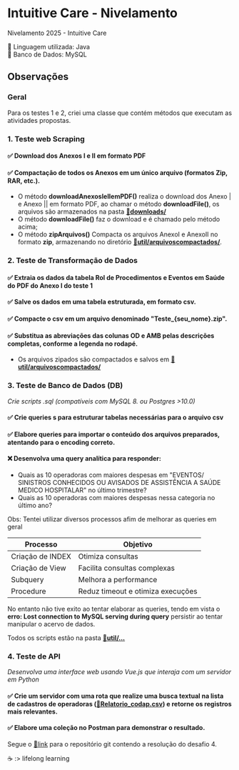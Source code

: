 # Intuitive Care - Nivelamento

Nivelamento 2025 - Intuitive Care

📌 Linguagem utilizada: Java<br>
📌 Banco de Dados: MySQL

## Observações

### Geral

Para os testes 1 e 2, criei uma classe que contém métodos que executam as atividades propostas.

### 1. Teste web Scraping

####    ✅ Download dos Anexos I e II em formato PDF
####    ✅ Compactação de todos os Anexos em um único arquivo (formatos **Zip**, RAR, etc.).

- O método **downloadAnexosIeIIemPDF()** realiza o download dos Anexo | e Anexo || em formato PDF, ao chamar o método **downloadFile()**, os arquivos são armazenados na pasta [**📁downloads/**](https://github.com/danilohsaraiva/intuitivecare_nivelamento/tree/main/downloads)
- O método **downloadFile()** faz o download e é chamado pelo método acima;
- O método **zipArquivos()** Compacta os arquivos AnexoI e AnexoII no formato **zip**, armazenando no diretório [**📁util/arquivoscompactados/**](https://github.com/danilohsaraiva/intuitivecare_nivelamento/tree/main/util/arquivoscompactados).

### 2. Teste de Transformação de Dados

####    ✅ Extraia os dados da tabela Rol de Procedimentos e Eventos em Saúde do PDF do Anexo I do teste 1
####    ✅ Salve os dados em uma tabela estruturada, em formato csv.
####    ✅ Compacte o csv em um arquivo denominado "Teste_{seu_nome}.zip".
####    ✅ Substitua as abreviações das colunas OD e AMB pelas descrições completas, conforme a legenda no rodapé.

- Os arquivos zipados são compactados e salvos em [**📁util/arquivoscompactados/**](https://github.com/danilohsaraiva/intuitivecare_nivelamento/tree/main/util/arquivoscompactados)

### 3. Teste de Banco de Dados (DB)
_Crie scripts .sql (compatíveis com MySQL 8. ou Postgres >10.0)_

####    ✅ Crie queries s para estruturar tabelas necessárias para o arquivo csv
####    ✅ Elabore queries para importar o conteúdo dos arquivos preparados, atentando para o encoding correto.
####    ❌ Desenvolva uma query analítica para responder:
- Quais as 10 operadoras com maiores despesas em "EVENTOS/ SINISTROS CONHECIDOS OU
AVISADOS DE ASSISTÊNCIA A SAÚDE MEDICO HOSPITALAR" no último trimestre?
- Quais as 10 operadoras com maiores despesas nessa categoria no último ano?

Obs: Tentei utilizar diversos processos afim de melhorar as queries em geral<br>

| Processo         | Objetivo                          |
|------------------|-----------------------------------|
| Criação de INDEX | Otimiza consultas                 |
| Criação de View  | Facilita consultas complexas      |
| Subquery         | Melhora a performance             |
| Procedure        | Reduz timeout e otimiza execuções |

No entanto não tive exito ao tentar elaborar as queries, tendo em vista o  **erro: Lost connection to MySQL serving during query** persistir ao tentar manipular o acervo de dados.

Todos os scripts estão na pasta [**📁util/...**](https://github.com/danilohsaraiva/intuitivecare_nivelamento/tree/main/util/)

### 4. Teste de API
_Desenvolva uma interface web usando Vue.js que interaja com um servidor em Python_
####    ✅  Crie um servidor com uma rota que realize uma busca textual na lista de cadastros de operadoras ([**📃Relatorio_codap.csv**](https://github.com/danilohsaraiva/intuitivecare_nivelamento/blob/main/util/desafio_3_itens_necessarios/Relatorio_cadop.csv)) e retorne os registros mais relevantes.<br>
####    ✅  Elabore uma coleção no Postman para demonstrar o resultado.

Segue o [📎link](https://github.com/danilohsaraiva/teste_de_api.git) para o repositório git contendo a resolução do desafio 4.

☕ :> lifelong learning